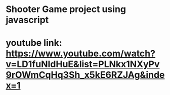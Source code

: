 # Shooter Game project using javascript
# youtube link: https://www.youtube.com/watch?v=LD1fuNIdHuE&list=PLNkx1NXyPv9rOWmCqHq3Sh_x5kE6RZJAg&index=1
